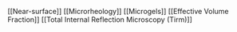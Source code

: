 [[Near-surface]]
[[Microrheology]]
[[Microgels]]
[[Effective Volume Fraction]]
[[Total Internal Reflection Microscopy (Tirm)]]

